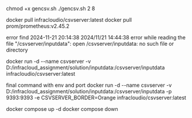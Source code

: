 chmod +x gencsv.sh
./gencsv.sh 2 8



docker pull infracloudio/csvserver:latest
docker pull prom/prometheus:v2.45.2


error find 
2024-11-21 20:14:38 2024/11/21 14:44:38 error while reading the file "/csvserver/inputdata": open /csvserver/inputdata: no such file or directory



docker run -d --name csvserver -v D:/infracloud_assignment/solution/inputdata:/csvserver/inputdata infracloudio/csvserver:latest

final command with env and port 
docker run -d --name csvserver -v D:/infracloud_assignment/solution/inputdata:/csvserver/inputdata -p 9393:9393 -e CSVSERVER_BORDER=Orange infracloudio/csvserver:latest


docker compose up -d 
docker compose down
